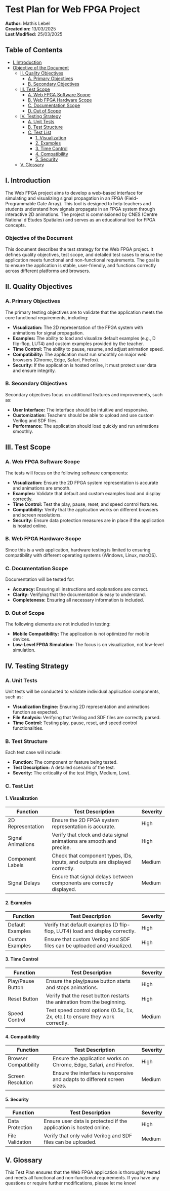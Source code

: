 # Test Plan for Web FPGA Project

**Author:** Mathis Lebel  
**Created on:** 13/03/2025  
**Last Modified:** 25/03/2025  

## Table of Contents

- [I. Introduction](#i-introduction)
- [Objective of the Document](#objective-of-the-document)
  - [II. Quality Objectives](#ii-quality-objectives)
    - [A. Primary Objectives](#a-primary-objectives)
    - [B. Secondary Objectives](#b-secondary-objectives)
  - [III. Test Scope](#iii-test-scope)
    - [A. Web FPGA Software Scope](#a-web-fpga-software-scope)
    - [B. Web FPGA Hardware Scope](#b-web-fpga-hardware-scope)
    - [C. Documentation Scope](#c-documentation-scope)
    - [D. Out of Scope](#d-out-of-scope)
  - [IV. Testing Strategy](#iv-testing-strategy)
    - [A. Unit Tests](#a-unit-tests)
    - [B. Test Structure](#b-test-structure)
    - [C. Test List](#c-test-list)
      - [1. Visualization](#1-visualization)
      - [2. Examples](#2-examples)
      - [3. Time Control](#3-time-control)
      - [4. Compatibility](#4-compatibility)
      - [5. Security](#5-security)
  - [V. Glossary](#v-glossary)

## I. Introduction

The Web FPGA project aims to develop a web-based interface for simulating and visualizing signal propagation in an FPGA (Field-Programmable Gate Array). This tool is designed to help teachers and students understand how signals propagate in an FPGA system through interactive 2D animations. The project is commissioned by CNES (Centre National d'Études Spatiales) and serves as an educational tool for FPGA concepts.

### Objective of the Document

This document describes the test strategy for the Web FPGA project. It defines quality objectives, test scope, and detailed test cases to ensure the application meets functional and non-functional requirements. The goal is to ensure the application is stable, user-friendly, and functions correctly across different platforms and browsers.

## II. Quality Objectives

### A. Primary Objectives

The primary testing objectives are to validate that the application meets the core functional requirements, including:

- **Visualization:** The 2D representation of the FPGA system with animations for signal propagation.
- **Examples:** The ability to load and visualize default examples (e.g., D flip-flop, LUT4) and custom examples provided by the teacher.
- **Time Control:** The ability to pause, resume, and adjust animation speed.
- **Compatibility:** The application must run smoothly on major web browsers (Chrome, Edge, Safari, Firefox).
- **Security:** If the application is hosted online, it must protect user data and ensure integrity.

### B. Secondary Objectives

Secondary objectives focus on additional features and improvements, such as:

- **User Interface:** The interface should be intuitive and responsive.
- **Customization:** Teachers should be able to upload and use custom Verilog and SDF files.
- **Performance:** The application should load quickly and run animations smoothly.

## III. Test Scope

### A. Web FPGA Software Scope

The tests will focus on the following software components:

- **Visualization:** Ensure the 2D FPGA system representation is accurate and animations are smooth.
- **Examples:** Validate that default and custom examples load and display correctly.
- **Time Control:** Test the play, pause, reset, and speed control features.
- **Compatibility:** Verify that the application works on different browsers and screen resolutions.
- **Security:** Ensure data protection measures are in place if the application is hosted online.

### B. Web FPGA Hardware Scope

Since this is a web application, hardware testing is limited to ensuring compatibility with different operating systems (Windows, Linux, macOS).

### C. Documentation Scope

Documentation will be tested for:

- **Accuracy:** Ensuring all instructions and explanations are correct.
- **Clarity:** Verifying that the documentation is easy to understand.
- **Completeness:** Ensuring all necessary information is included.

### D. Out of Scope

The following elements are not included in testing:

- **Mobile Compatibility:** The application is not optimized for mobile devices.
- **Low-Level FPGA Simulation:** The focus is on visualization, not low-level simulation.

## IV. Testing Strategy

### A. Unit Tests

Unit tests will be conducted to validate individual application components, such as:

- **Visualization Engine:** Ensuring 2D representation and animations function as expected.
- **File Analysis:** Verifying that Verilog and SDF files are correctly parsed.
- **Time Control:** Testing play, pause, reset, and speed control functionalities.

### B. Test Structure

Each test case will include:

- **Function:** The component or feature being tested.
- **Test Description:** A detailed scenario of the test.
- **Severity:** The criticality of the test (High, Medium, Low).

### C. Test List

#### 1. Visualization

| Function | Test Description | Severity |
|----------|-----------------|----------|
| 2D Representation | Ensure the 2D FPGA system representation is accurate. | High |
| Signal Animations | Verify that clock and data signal animations are smooth and precise. | High |
| Component Labels | Check that component types, IDs, inputs, and outputs are displayed correctly. | Medium |
| Signal Delays | Ensure that signal delays between components are correctly displayed. | Medium |

#### 2. Examples

| Function | Test Description | Severity |
|----------|-----------------|----------|
| Default Examples | Verify that default examples (D flip-flop, LUT4) load and display correctly. | High |
| Custom Examples | Ensure that custom Verilog and SDF files can be uploaded and visualized. | High |

#### 3. Time Control

| Function | Test Description | Severity |
|----------|-----------------|----------|
| Play/Pause Button | Ensure the play/pause button starts and stops animations. | High |
| Reset Button | Verify that the reset button restarts the animation from the beginning. | High |
| Speed Control | Test speed control options (0.5x, 1x, 2x, etc.) to ensure they work correctly. | Medium |

#### 4. Compatibility

| Function | Test Description | Severity |
|----------|-----------------|----------|
| Browser Compatibility | Ensure the application works on Chrome, Edge, Safari, and Firefox. | High |
| Screen Resolution | Ensure the interface is responsive and adapts to different screen sizes. | Medium |

#### 5. Security

| Function | Test Description | Severity |
|----------|-----------------|----------|
| Data Protection | Ensure user data is protected if the application is hosted online. | High |
| File Validation | Verify that only valid Verilog and SDF files can be uploaded. | Medium |

## V. Glossary

This Test Plan ensures that the Web FPGA application is thoroughly tested and meets all functional and non-functional requirements. If you have any questions or require further modifications, please let me know!
